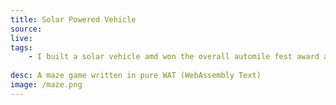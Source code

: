 ```yaml
---
title: Solar Powered Vehicle
source: 
live: 
tags:
    - I built a solar vehicle amd won the overall automile fest award alongside my teammates.
    
desc: A maze game written in pure WAT (WebAssembly Text)
image: /maze.png
---
```

